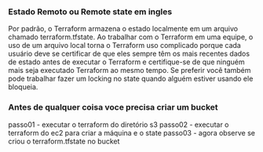 ### Estado Remoto ou Remote state em ingles

Por padrão, o Terraform armazena o estado localmente em um arquivo chamado terraform.tfstate. Ao trabalhar com o Terraform em uma equipe, o uso de um arquivo local torna o Terraform uso complicado porque cada usuário deve se certificar de que eles sempre têm os mais recentes dados de estado antes de executar o Terraform e certifique-se de que ninguém mais seja executado Terraform ao mesmo tempo. Se preferir você também pode trabalhar fazer um locking no state quando alguém estiver usando ele bloqueia.  


### Antes de qualquer coisa voce precisa criar um bucket
passo01 - executar o terraform do diretório s3
passo02 - executar o terraform do ec2 para criar a máquina e o state
passo03 - agora observe se criou o terraform.tfstate no bucket
